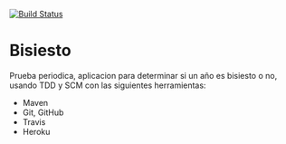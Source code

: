 [![Build Status](https://travis-ci.org/andresjordanze/bisiesto.png)](https://travis-ci.org/andresjordanze/bisiesto)

Bisiesto
========
Prueba periodica, aplicacion para determinar si un año es bisiesto o no, usando TDD y SCM con las siguientes herramientas:
* Maven
* Git, GitHub
* Travis
* Heroku